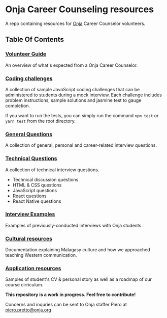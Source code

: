 # Onja Career Counseling resources

A repo containing resources for [Onja](https://onja.org) Career Counselor volunteers.

## Table Of Contents

### [Volunteer Guide](volunteer_guide.md)

An overview of what's expected from a Onja Career Counselor.

### [Coding challenges](tree/main/coding_challenges)

A collection of sample JavaScript coding challenges that can be administered to students during a mock interview. Each challenge includes problem instructions, sample solutions and jasmine test to gauge completion.

If you want to run the tests, you can simply run the command `npm test` or `yarn test` from the root directory.

### [General Questions](tree/main/general_questions/general_questions_by_category.md)

A collection of general, personal and career-related interview questions.

### [Technical Questions](tree/main/technical_questions/technical_questions_by_category.md)

A collection of technical interview questions.

* Technical discussion questions
* HTML & CSS questions
* JavaScript questions
* React questions
* React Native questions

### [Interview Examples](tree/main/interview_examples/non_technical_interview_transcript.md)

Examples of previously-conducted interviews with Onja students.

### [Cultural resources](tree/main/cultural_resources/cross_cultural_communication.md)

Documentation explaining Malagasy culture and how we approached teaching Western communication.

### [Application resources](tree/main/application_resources)

Samples of student's CV & personal story as well as a roadmap of our course cirriculum.

<b>This repository is a work in progress. Feel free to contribute!</b>

Concerns and inquries can be sent to Onja staffer Piero at [piero.pretto@onja.org](mailto:piero.pretto@onja.org)